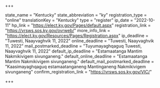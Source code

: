 +++

state_name = "Kentucky"
state_abbreviation = "ky"
registration_type = "online"
translationKey = "Kentucky"
type = "register"
ip_date = "2022-10-11"
hp_link = "https://elect.ky.gov/Pages/default.aspx"
registration_link = "https://vrsws.sos.ky.gov/ovrweb/"
more_info_link = "https://elect.ky.gov/Resources/Pages/Registration.aspx"
ip_deadline = "Tuwesti, Naayvaghvik 11, 2022"
online_deadline = "Tuwesti, Naayvaghvik 11, 2022"
mail_postmarked_deadline = "Tuyumayaghqaguq Tuwesti, Naayvaghvik 11, 2022"
default_ip_deadline = "Estamaatanga Mantim Nakmikivigem sivunganeng."
default_online_deadline = "Estamaatanga Mantim Nakmikivigem sivunganeng."
default_mail_postmarked_deadline = "Kaasimayaghqaguq estamaatanganeng Mantinganeng Nakmikivigem sivunganeng"
confirm_registration_link = "https://vrsws.sos.ky.gov/VIC/"

+++